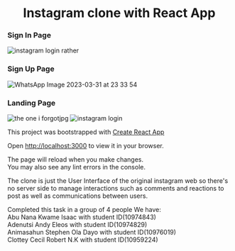 <h1 align="center">Instagram clone with React App</h1>
<h3>Sign In Page</h3>

![instagram login rather](https://user-images.githubusercontent.com/102770998/229228478-37a7f3d5-f703-466c-98f5-f5efc240ff77.jpg) 

<h3>Sign Up Page</h3>

![WhatsApp Image 2023-03-31 at 23 33 54](https://user-images.githubusercontent.com/102770998/229251180-55dd3818-5daa-4b09-981d-e723478d4532.jpg) 

<h3>Landing Page</h3>

![the one i forgotjpg](https://user-images.githubusercontent.com/102770998/229238629-03643bed-7f93-45ab-aa5a-4aa7d8fb7776.jpg)
![instagram login](https://user-images.githubusercontent.com/102770998/229228575-e2111835-c1d7-4535-afaf-762bbf82a448.jpg)


This project was bootstrapped with [Create React App](https://github.com/facebook/create-react-app)

Open [http://localhost:3000](http://localhost:3000) to view it in your browser.

The page will reload when you make changes.\
You may also see any lint errors in the console.

The clone is just the User Interface of the original instagram web so there's no server side to manage interactions such as comments and reactions to post as well as communications between users. 

Completed this task in a group of 4 people
We have: <br>
Abu Nana Kwame Isaac with student ID(10974843) <br>
Adenutsi Andy Eleos with student ID(10974829) <br>
Animasahun Stephen Ola Dayo with student ID(10976019) <br>
Clottey Cecil Robert N.K with student ID(10959224)
